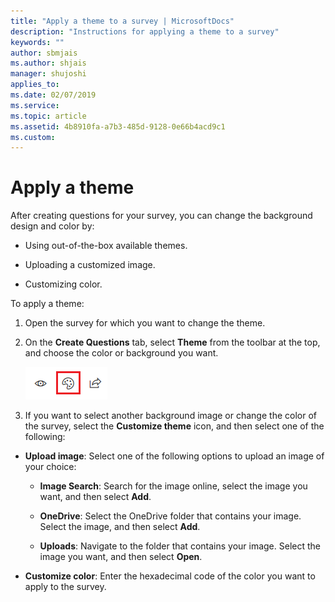 ```yaml
---
title: "Apply a theme to a survey | MicrosoftDocs"
description: "Instructions for applying a theme to a survey"
keywords: ""
author: sbmjais
ms.author: shjais
manager: shujoshi
applies_to: 
ms.date: 02/07/2019
ms.service: 
ms.topic: article
ms.assetid: 4b8910fa-a7b3-485d-9128-0e66b4acd9c1
ms.custom: 
---
```

# Apply a theme

After creating questions for your survey, you can change the background design and color by:

-   Using out-of-the-box available themes.

-   Uploading a customized image.

-   Customizing color.

To apply a theme:
<!--note from editor: In list item #3, suggest changing "select the **Customize theme** icon" to "select **Customize theme**" followed by a graphic of the icon, and delete the screen shot showing the three different icons. Example, where "[]" is the "Customize theme" icon graphic: "....select **Customize theme** [], and then select one of the following:" -->

<!--note from editor: For last list item, how does user know the proper hex code? -->

1.  Open the survey for which you want to change the theme.

2.  On the **Create Questions** tab, select **Theme** from the toolbar at the top, and choose the color or background you want.

    ![apply a theme to the survey](media/apply-theme.png "Apply a theme to the survey")  

3.  If you want to select another background image or change the color of the survey, select the **Customize theme** icon, and then select one of the following:

- **Upload image**: Select one of the following options to upload an image of your choice:

    - **Image Search**: Search for the image online, select the image you want, and then select **Add**.

    - **OneDrive**: Select the OneDrive folder that contains your image. Select the image, and then select **Add**.

    - **Uploads**: Navigate to the folder that contains your image. Select the image you want, and then select **Open**.

- **Customize color**: Enter the hexadecimal code of the color you want to apply to the survey.

